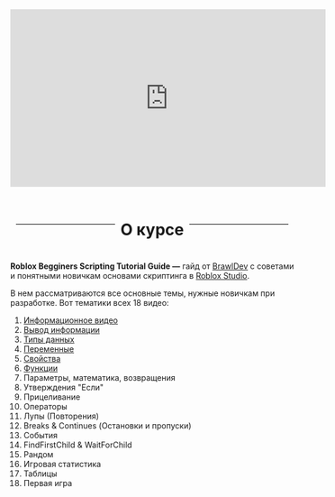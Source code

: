 <center> <iframe width="560" height="315" src="https://www.youtube.com/embed/videoseries?si=hWngIVgNn0szv_yn&amp;list=PLQ1Qd31Hmi3W_CGDzYOp7enyHlOuO3MtC" title="YouTube video player" frameborder="0" allow="accelerometer; autoplay; clipboard-write; encrypted-media; gyroscope; picture-in-picture; web-share" referrerpolicy="strict-origin-when-cross-origin" allowfullscreen></iframe> </center>

<div style="display: flex; align-items: center; text-align: center; margin: 20px 0;"> 
<hr style="flex-grow: 1; border: none; border-top: 1px solid #ccc; margin: 0 10px;"> <h1>О курсе</h1>
<hr style="flex-grow: 1; border: none; border-top: 1px solid #ccc; margin: 0 10px;"> </div>

**Roblox Begginers Scripting Tutorial Guide —** гайд от [BrawlDev](https://www.youtube.com/@BrawlDevRBLX) с советами и понятными новичкам основами скриптинга в [Roblox Studio](<../../Roblox Studio.md>).

В нем рассматриваются все основные темы, нужные новичкам при разработке. Вот тематики всех 18 видео:

1) [Информационное видео](<1. Информационное видео.md>)
2) [Вывод информации](<2. Вывод информации.md>)
3) [Типы данных](<3. Типы данных.md>)
4) [Переменные](<4. Переменные.md>)
5) [Свойства](<5. Свойства.md>)
6) [Функции](<6. Функции.md>)
7) Параметры, математика, возвращения
8) Утверждения "Если"
9) Прицеливание
10) Операторы
11) Лупы (Повторения)
12) Breaks & Continues (Остановки и пропуски)
13) События
14) FindFirstChild & WaitForChild
15) Рандом
16) Игровая статистика
17) Таблицы
18) Первая игра